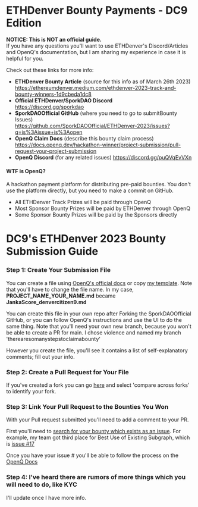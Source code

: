 # ETHDenver Bounty Payments - DC9 Edition
**NOTICE: This is NOT an official guide.**  
If you have any questions you'll want to use ETHDenver's Discord/Articles and OpenQ's documentation, but I am sharing my experience in case it is helpful for you.

Check out these links for more info:

* **ETHDenver Bounty Article** (source for this info as of March 26th 2023)  
	https://ethereumdenver.medium.com/ethdenver-2023-track-and-bounty-winners-1d9cbeda1dc8  
* **Official ETHDenver/SporkDAO Discord**  
	https://discord.gg/sporkdao  
* **SporkDAOOfficial GitHub** (where you need to go to submitBounty Issues)    
	https://github.com/SporkDAOOfficial/ETHDenver-2023/issues?q=is%3Aissue+is%3Aopen  
* **OpenQ Claim Docs** (describe this bounty claim process)  
	https://docs.openq.dev/hackathon-winner/project-submission/pull-request-your-project-submission  
* **OpenQ Discord** (for any related issues)
	https://discord.gg/puQVqEvVXn  

#### WTF is OpenQ?
A hackathon payment platform for distributing pre-paid bounties.  You don't use the platform directly, but you need to make a commit on GitHub.
 - All ETHDenver Track Prizes will be paid through OpenQ
 - Most Sponsor Bounty Prizes will be paid by ETHDenver through OpenQ
 - Some Sponsor Bounty Prizes will be paid by the Sponsors directly

# DC9's ETHDenver 2023 Bounty Submission Guide  

### Step 1: Create Your Submission File

You can create a file using [OpenQ's official docs](https://docs.openq.dev/hackathon-winner/project-submission/pull-request-your-project-submission#create-your-submission-as-a-new-file) or copy [my template](https://raw.githubusercontent.com/denvercitizen9/ETHDenver-2023/main/PROJECT_NAME_YOUR_NAME.md).  Note that you'll have to change the file name.  In my case, **PROJECT_NAME_YOUR_NAME.md** became **JankaScore_denvercitizen9.md**

You can create this file in your own repo after Forking the SporkDAOOfficial GitHub, or you can follow OpenQ's instructions and use the UI to do the same thing.  Note that you'll need your own new branch, because you won't be able to create a PR for main.  I chose violence and named my branch 'therearesomanystepstoclaimabounty'

However you create the file, you'll see it contains a list of self-explanatory comments; fill out your info.

### Step 2: Create a Pull Request for Your File

If you've created a fork you can go [here](https://github.com/SporkDAOOfficial/ETHDenver-2023/compare/main...SporkDAOOfficial:ETHDenver-2023:main) and select 'compare across forks' to identify your fork.  

### Step 3: Link Your Pull Request to the Bounties You Won
With your Pull request submitted you'll need to add a comment to your PR.

First you'll need to [search for your bounty which exists as an issue](https://github.com/SporkDAOOfficial/ETHDenver-2023/issues).  For example, my team got third place for Best Use of Existing Subgraph, which is [issue #17](https://github.com/SporkDAOOfficial/ETHDenver-2023/issues/17)

Once you have your issue # you'll be able to follow the process on the [OpenQ Docs](https://docs.openq.dev/hackathon-winner/project-submission/pull-request-your-project-submission#link-your-pull-request-to-the-bounties-you-won)

### Step 4: I've heard there are rumors of more things which you will need to do, like KYC
I'll update once I have more info.
	
	
	
	
